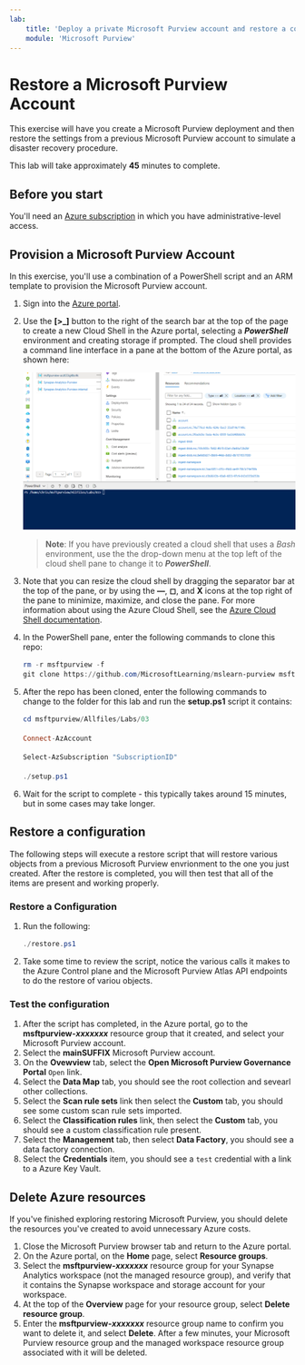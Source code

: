 ```yaml
---
lab:
    title: 'Deploy a private Microsoft Purview account and restore a configuration'
    module: 'Microsoft Purview'
---
```


# Restore a Microsoft Purview Account

This exercise will have you create a Microsoft Purview deployment and then restore the settings from a previous Microsoft Purview account to simulate a disaster recovery procedure.

This lab will take approximately **45** minutes to complete.

## Before you start

You'll need an [Azure subscription](https://azure.microsoft.com/free) in which you have administrative-level access.

## Provision a Microsoft Purview Account

In this exercise, you'll use a combination of a PowerShell script and an ARM template to provision the Microsoft Purview account.

1. Sign into the [Azure portal](https://portal.azure.com).
2. Use the **[\>_]** button to the right of the search bar at the top of the page to create a new Cloud Shell in the Azure portal, selecting a ***PowerShell*** environment and creating storage if prompted. The cloud shell provides a command line interface in a pane at the bottom of the Azure portal, as shown here:

    ![Azure portal with a cloud shell pane](./images/cloud-shell.png)

    > **Note**: If you have previously created a cloud shell that uses a *Bash* environment, use the the drop-down menu at the top left of the cloud shell pane to change it to ***PowerShell***.

3. Note that you can resize the cloud shell by dragging the separator bar at the top of the pane, or by using the **&#8212;**, **&#9723;**, and **X** icons at the top right of the pane to minimize, maximize, and close the pane. For more information about using the Azure Cloud Shell, see the [Azure Cloud Shell documentation](https://docs.microsoft.com/azure/cloud-shell/overview).

4. In the PowerShell pane, enter the following commands to clone this repo:

    ```powershell
    rm -r msftpurview -f
    git clone https://github.com/MicrosoftLearning/mslearn-purview msftpurview
    ```

5. After the repo has been cloned, enter the following commands to change to the folder for this lab and run the **setup.ps1** script it contains:

    ```powershell
    cd msftpurview/Allfiles/Labs/03

    Connect-AzAccount

    Select-AzSubscription "SubscriptionID"

    ./setup.ps1
    ```

6. Wait for the script to complete - this typically takes around 15 minutes, but in some cases may take longer.

## Restore a configuration

The following steps will execute a restore script that will restore various objects from a previous Microsoft Purview envrionment to the one you just created. After the restore is completed, you will then test that all of the items are present and working properly.

### Restore a Configuration

1. Run the following:

    ```powershell
    ./restore.ps1
    ```

2. Take some time to review the script, notice the various calls it makes to the Azure Control plane and the Microsoft Purview Atlas API endpoints to do the restore of variou objects.

### Test the configuration

1. After the script has completed, in the Azure portal, go to the **msftpurview-*xxxxxxx*** resource group that it created, and select your Microsoft Purview account.
2. Select the **mainSUFFIX** Microsoft Purview account.
3. On the **Ovewview** tab, select the **Open Microsoft Purview Governance Portal** `Open` link.
4. Select the **Data Map** tab, you should see the root collection and sevearl other collections.
5. Select the **Scan rule sets** link then select the **Custom** tab, you should see some custom scan rule sets imported.
6. Select the **Classification rules** link, then select the **Custom** tab, you should see a custom classification rule present.
7. Select the **Management** tab, then select **Data Factory**, you should see a data factory connection.
8. Select the **Credentials** item, you should see a `test` credential with a link to a Azure Key Vault.

## Delete Azure resources

If you've finished exploring restoring Microsoft Purview, you should delete the resources you've created to avoid unnecessary Azure costs.

1. Close the Microsoft Purview browser tab and return to the Azure portal.
2. On the Azure portal, on the **Home** page, select **Resource groups**.
3. Select the **msftpurview-*xxxxxxx*** resource group for your Synapse Analytics workspace (not the managed resource group), and verify that it contains the Synapse workspace and storage account for your workspace.
4. At the top of the **Overview** page for your resource group, select **Delete resource group**.
5. Enter the **msftpurview-*xxxxxxx*** resource group name to confirm you want to delete it, and select **Delete**. After a few minutes, your Microsoft Purview resource group and the managed workspace resource group associated with it will be deleted.
